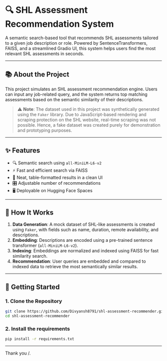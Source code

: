 # 🔍 SHL Assessment Recommendation System

A semantic search-based tool that recommends SHL assessments tailored to a given job description or role. Powered by SentenceTransformers, FAISS, and a streamlined Gradio UI, this system helps users find the most relevant SHL assessments in seconds.

---

## 📚 About the Project

This project simulates an SHL assessment recommendation engine. Users can input any job-related query, and the system returns top matching assessments based on the semantic similarity of their descriptions.

> ⚠️ **Note**: The dataset used in this project was synthetically generated using the `Faker` library. Due to JavaScript-based rendering and scraping protection on the SHL website, real-time scraping was not possible. Hence, a fake dataset was created purely for demonstration and prototyping purposes.

---

## ✨ Features

- 🔍 Semantic search using `all-MiniLM-L6-v2`
- ⚡ Fast and efficient search via FAISS
- 🧾 Neat, table-formatted results in a clean UI
- 🎛️ Adjustable number of recommendations
- 🖥️ Deployable on Hugging Face Spaces

---

## 🧠 How It Works

1. **Data Generation**: A mock dataset of SHL-like assessments is created using `Faker`, with fields such as name, duration, remote availability, and descriptions.
2. **Embedding**: Descriptions are encoded using a pre-trained sentence transformer (`all-MiniLM-L6-v2`).
3. **Indexing**: Embeddings are normalized and indexed using FAISS for fast similarity search.
4. **Recommendation**: User queries are embedded and compared to indexed data to retrieve the most semantically similar results.

---

## 🚀 Getting Started

### 1. Clone the Repository

```bash
git clone https://github.com/Divyansh8791/shl-assessment-recommender.git
cd shl-assessment-recommender
```
### 2. Install the requirements

```bash
pip install -r requirements.txt
```

---
Thank you /.
